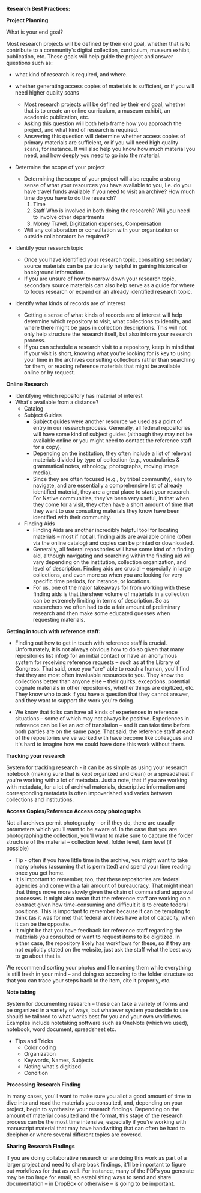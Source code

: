 **Research Best Practices:**

**Project Planning**

What is your end goal?

Most research projects will be defined by their end goal, whether that is to contribute to a community's digital collection, curriculum, museum exhibit, publication, etc. These goals will help guide the project and answer questions such as:

- what kind of research is required, and where.
- whether generating access copies of materials is sufficient, or if you will need higher quality scans

  - Most research projects will be defined by their end goal, whether that is to create an online curriculum, a museum exhibit, an academic publication, etc.
  - Asking this question will both help frame how you approach the project, and what kind of research is required.
  - Answering this question will determine whether access copies of primary materials are sufficient, or if you will need high quality scans, for instance. It will also help you know how much material you need, and how deeply you need to go into the material.

- Determine the scope of your project

  - Determining the scope of your project will also require a strong sense of what your resources you have available to you, I.e. do you have travel funds available if you need to visit an archive? How much time do you have to do the research?
    1. Time
    2. Staff
       Who is involved in both doing the research? Will you need to involve other departments
    3. Money
       Travel, Digitization expenses, Compensation
  - Will any collaboration or consultation with your organization or outside collaborators be required?

- Identify your research topic

  - Once you have identified your research topic, consulting secondary source materials can be particularly helpful in gaining historical or background information.
  - If you are unsure of how to narrow down your research topic, secondary source materials can also help serve as a guide for where to focus research or expand on an already identified research topic.

- Identify what kinds of records are of interest

  - Getting a sense of what kinds of records are of interest will help determine which repository to visit, what collections to identify, and where there might be gaps in collection descriptions. This will not only help structure the research itself, but also inform your research process.
  - If you can schedule a research visit to a repository, keep in mind that if your visit is short, knowing what you're looking for is key to using your time in the archives consulting collections rather than searching for them, or reading reference materials that might be available online or by request.

**Online Research**

- Identifying which repository has material of interest
- What's available from a distance?
  - Catalog
  - Subject Guides
    - Subject guides were another resource we used as a point of entry in our research process. Generally, all federal repositories will have some kind of subject guides (although they may not be available online or you might need to contact the reference staff for a copy).
    - Depending on the institution, they often include a list of relevant materials divided by type of collection (e.g., vocabularies & grammatical notes, ethnology, photographs, moving image media).
    - Since they are often focused (e.g., by tribal community), easy to navigate, and are essentially a comprehensive list of already identified material, they are a great place to start your research. For Native communities, they've been very useful, in that when they come for a visit, they often have a short amount of time that they want to use consulting materials they know have been identified with their community.
  - Finding Aids
    - Finding Aids are another incredibly helpful tool for locating materials – most if not all, finding aids are available online (often via the online catalog) and copies can be printed or downloaded.
    - Generally, all federal repositories will have some kind of a finding aid, although navigating and searching within the finding aid will vary depending on the institution, collection organization, and level of description. Finding aids are crucial – especially in large collections, and even more so when you are looking for very specific time periods, for instance, or locations.
    - For us, one of the major takeaways for from working with these finding aids is that the sheer volume of materials in a collection can be extremely limiting in terms of description. So as researchers we often had to do a fair amount of preliminary research and then make some educated guesses when requesting materials.

**Getting in touch with reference staff:**

- Finding out how to get in touch with reference staff is crucial. Unfortunately, it is not always obvious how to do so given that many repositories list info@ for an initial contact or have an anonymous system for receiving reference requests – such as at the Library of Congress. That said, once you \*are\* able to reach a human, you'll find that they are most often invaluable resources to you. They know the collections better than anyone else – their quirks, exceptions, potential cognate materials in other repositories, whether things are digitized, etc. They know who to ask if you have a question that they cannot answer, and they want to support the work you're doing.

- We know that folks can have all kinds of experiences in reference situations – some of which may not always be positive. Experiences in reference can be like an act of translation – and it can take time before both parties are on the same page. That said, the reference staff at each of the repositories we've worked with have become like colleagues and it's hard to imagine how we could have done this work without them.

**Tracking your research**

System for tracking research - it can be as simple as using your research notebook (making sure that is kept organized and clean) or a spreadsheet if you're working with a lot of metadata. Just a note, that if you are working with metadata, for a lot of archival materials, descriptive information and corresponding metadata is often impoverished and varies between collections and institutions.

**Access Copies/Reference Access copy photographs**

Not all archives permit photography – or if they do, there are usually parameters which you'll want to be aware of. In the case that you are photographing the collection, you'll want to make sure to capture the folder structure of the material – collection level, folder level, item level (if possible)

- Tip - often if you have little time in the archive, you might want to take many photos (assuming that is permitted) and spend your time reading once you get home.
- It is important to remember, too, that these repositories are federal agencies and come with a fair amount of bureaucracy. That might mean that things move more slowly given the chain of command and approval processes. It might also mean that the reference staff are working on a contract given how time-consuming and difficult it is to create federal positions. This is important to remember because it can be tempting to think (as it was for me) that federal archives have a lot of capacity, when it can be the opposite.
- It might be that you have feedback for reference staff regarding the materials you consulted or want to request items to be digitized. In either case, the repository likely has workflows for these, so if they are not explicitly stated on the website, just ask the staff what the best way to go about that is.

We recommend sorting your photos and file naming them while everything is still fresh in your mind – and doing so according to the folder structure so that you can trace your steps back to the item, cite it properly, etc.

**Note taking**

System for documenting research – these can take a variety of forms and be organized in a variety of ways, but whatever system you decide to use should be tailored to what works best for you and your own workflows. Examples include notetaking software such as OneNote (which we used), notebook, word document, spreadsheet etc.

- Tips and Tricks
  - Color coding
  - Organization
  - Keywords, Names, Subjects
  - Noting what's digitized
  - Condition

**Processing Research Finding**

In many cases, you'll want to make sure you allot a good amount of time to dive into and read the materials you consulted, and, depending on your project, begin to synthesize your research findings. Depending on the amount of material consulted and the format, this stage of the research process can be the most time intensive, especially if you're working with manuscript material that may have handwriting that can often be hard to decipher or where several different topics are covered.

**Sharing Research Findings**

If you are doing collaborative research or are doing this work as part of a larger project and need to share back findings, it'll be important to figure out workflows for that as well. For instance, many of the PDFs you generate may be too large for email, so establishing ways to send and share documentation – in DropBox or otherwise – is going to be important.
